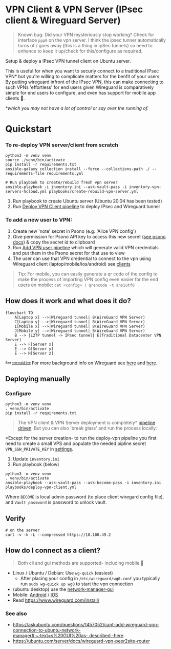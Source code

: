 # VPN Client & VPN Server (IPsec client & Wireguard Server)

> Known bug: Did your VPN mysteriously stop working?
> Check for interface `ppp0` on the vpn server.
> I think the ipsec tunner automatically turns of / goes away (this is a thing in ipSec tunnels) so need to enhance to keep it up/check for this/configure as required. 

Setup & deploy a IPsec VPN tunnel client on Ubuntu server. 

This is useful for when you want to securly connect to a traditional IPsec VPN* but you're willing to complicate matters for the benfit of your users:  By putting wireguard infront of the IPsec VPN,  this can make connecting to such VPNs 'effortless' for end users given Wireguard is comparatively simple for end users to configure, and even has support for mobile app clients 📱.

_*which you may not have a lot of control or say over the running of._

# Quickstart

### To re-deploy VPN server/client from scratch
```
python3 -m venv venv
source ./venv/bin/activate
pip install -r requirements.txt
ansible-galaxy collection install --force --collections-path ./ --requirements-file requirements.yml

# Run playbook to create/rebuild fresh vpn server
ansible-playbook -i inventory.ini --ask-vault-pass -i inventory-vpn-servers-hcloud.yml playbooks/create-rebuild-vpn-server.yml

```

1. Run playbook to create Ubuntu server (Ubuntu 20.04 has been tested)
2. Run [Deploy VPN Client pipeline](https://github.com/KarmaComputing/server-bootstrap/actions/workflows/deploy-vpn.yml) to deploy IPsec and Wireguard tunnel

### To add a new user to VPN:
1. Create new 'note' secret in Psono (e.g. 'Alice VPN config')
2. Give permission for Psono API key to access this new secret ([see psono docs](https://doc.psono.com/user/api-key/creation.html#creation)) & copy the secret id to clipboard
3. Run [Add VPN user pipeline](https://github.com/KarmaComputing/server-bootstrap/actions/workflows/add-vpn-user.yml) which will generate valid VPN credentials and put them in the Psono secret for that use to view
4. The user can use that VPN credential to connect to the vpn using Wireguard client (laptop/mobile/ios/android) see [clients](https://www.wireguard.com/install/)
> Tip: For mobile, you can easily generate a qr code of the config to make the process of importing VPN config even easier for the end users on mobile: `cat <config> | qrencode -t ansiutf8`

## How does it work and what does it do?

```mermaid
flowchart TD
    A[Laptop x] -->|Wireguard tunnel| B(WireGuard VPN Server)
    C[Laptop y] -->|Wireguard tunnel| B(WireGuard VPN Server)
    I[Mobile x] -->|Wireguard tunnel| B(WireGuard VPN Server)
    J[Mobile y] -->|Wireguard tunnel| B(WireGuard VPN Server)
    B --> |L2TP tunnel -> IPsec tunnel| E(Traditional Datacenter VPN Server)
    E --> F[Server x]
    E --> G[Server y]
    E --> H[Server z]
```
<sub><sup>See [mermaid.live](https://mermaid.live/)</sub></sup> For more background info on Wireguard see [here](https://www.youtube.com/watch?v=88GyLoZbDNw) and [here](https://github.com/KarmaComputing/server-bootstrap/blob/43053816a72d801fbf525c59c0a2eccc149a05d0/vpn-client/playbooks/deploy-vpn-client.yml#L143).


## Deploying manually

### Configure
```
python3 -m venv venv
. venv/bin/activate
pip install -r requirements.txt
```

> The VPN client & VPN Server deployment is completely* [pipeline driven](https://github.com/KarmaComputing/server-bootstrap/blob/43053816a72d801fbf525c59c0a2eccc149a05d0/.github/workflows/deploy-vpn.yml#L64). But you can also 'break glass' and run the process locally:

*Except for the server creation- to run the deploy-vpn pipeline you first need to create a small VPS and populate the needed pipline secret `VPN_SSH_PRIVATE_KEY` in [settings](https://github.com/KarmaComputing/server-bootstrap/settings/secrets/actions).

1. Update `inventory.ini`
2. Run playbook (below)

```
python3 -m venv venv
. venv/bin/activate
ansible-playbook --ask-vault-pass --ask-become-pass -i inventory.ini playbooks/deploy-vpn-client.yml 
```

Where `BECOME` is local admin password (to place client wiregard config file), and `Vault password` is password to unlock vault.

## Verify

```
# on the server
curl -v -k -L --compressed https://10.100.49.2
```

## How do I connect as a client?
> Both cli and gui methods are supported- including mobile 📱

- Linux / Ubuntu / Debian: Use `wg-quick` (easiest)
  - After placing your config in `/etc/wireguard/wg0.conf` you typically run `sudo wg-quick up wg0` to start the vpn connection
- (ubuntu desktop) use the [network-manager-gui](https://www.xmodulo.com/wireguard-vpn-network-manager-gui.html#:~:text=NetworkManager%27s%20Connection%20Editor-,GUI,-Next%2C%20run%20nm
)
- Mobile: [Android](https://play.google.com/store/apps/details?id=com.wireguard.android) / [IOS](https://itunes.apple.com/us/app/wireguard/id1441195209?ls=1&mt=8)
- Read https://www.wireguard.com/install/


### See also
- https://askubuntu.com/questions/1457052/cant-add-wireguard-vpn-connection-to-ubuntu-network-manager#:~:text=s%20GUI%20as-,described,-here.
- https://ubuntu.com/server/docs/wireguard-vpn-peer2site-router
